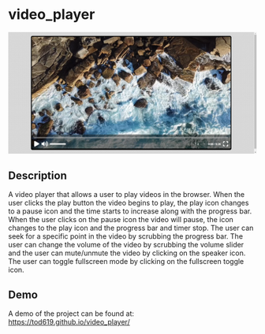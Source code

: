 # video_player

![project image](project-image.png)

## Description

A video player that allows a user to play videos in the browser. When the user clicks the play button the video begins to play, the play icon changes to a pause icon and the time starts to increase along with the progress bar. When the user clicks on the pause icon the video will pause, the icon changes to the play icon and the progress bar and timer stop. The user can seek for a specific point in the video by scrubbing the progress bar. The user can change the volume of the video by scrubbing the volume slider and the user can mute/unmute the video by clicking on the speaker icon. The user can toggle fullscreen mode by clicking on the fullscreen toggle icon.

## Demo

A demo of the project can be found at: https://tod619.github.io/video_player/
